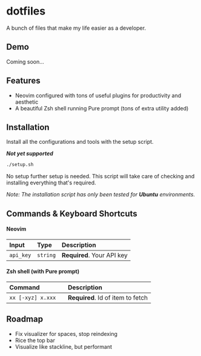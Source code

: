 
# dotfiles

A bunch of files that make my life easier as a developer.




## Demo

Coming soon...

## Features

- Neovim configured with tons of useful plugins for productivity and aesthetic
- A beautiful Zsh shell running Pure prompt (tons of extra utility added)


## Installation

Install all the configurations and tools with the setup script.

***Not yet supported***

```bash
./setup.sh
```
No setup further setup is needed. This script will take care of checking and installing everything that's required.

*Note: The installation script has only been tested for **Ubuntu** environments.*
## Commands & Keyboard Shortcuts

#### Neovim

| Input | Type     | Description                |
| :-------- | :------- | :------------------------- |
| `api_key` | `string` | **Required**. Your API key |

#### Zsh shell (with Pure prompt)

| Command |     | Description                       |
| :-------- | :------- | :-------------------------------- |
| `xx [-xyz] x.xxx`      |  | **Required**. Id of item to fetch |




## Roadmap

- Fix visualizer for spaces, stop reindexing
- Rice the top bar
- Visualize like stackline, but performant
